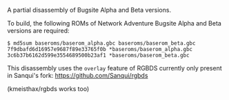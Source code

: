 A partial disassembly of Bugsite Alpha and Beta versions.

To build, the following ROMs of Network Adventure Bugsite Alpha and Beta
versions are required:

```
$ md5sum baseroms/baserom_alpha.gbc baseroms/baserom_beta.gbc
7f9dbafd6d16957e9687f89e33765f0b *baseroms/baserom_alpha.gbc
3c6b37b6162d599e3554689500b23af1 *baseroms/baserom_beta.gbc
```

This disassembly uses the `overlay` feature of RGBDS currently only
present in Sanqui's fork: https://github.com/Sanqui/rgbds

(kmeisthax/rgbds works too)